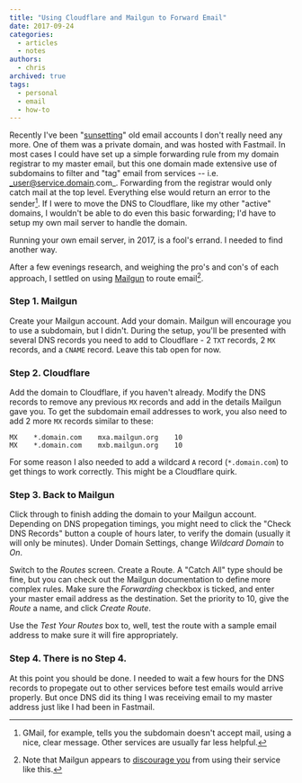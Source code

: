 ```yaml
---
title: "Using Cloudflare and Mailgun to Forward Email"
date: 2017-09-24
categories:
  - articles
  - notes
authors:
  - chris
archived: true
tags:
  - personal
  - email
  - how-to
---
```


Recently I've been "[sunsetting](/blog/sunsetting-a-decades-old-email-address.markdown)" old email accounts I don't really need any more. One of them was a private domain, and was hosted with Fastmail. In most cases I could have set up a simple forwarding rule from my domain registrar to my master email, but this one domain made extensive use of subdomains to filter and "tag" email from services -- i.e. _user@service.domain.com_. Forwarding from the registrar would only catch mail at the top level. Everything else would return an error to the sender[^1]. If I were to move the DNS to Cloudflare, like my other "active" domains, I wouldn't be able to do even this basic forwarding; I'd have to setup my own mail server to handle the domain.

Running your own email server, in 2017, is a fool's errand. I needed to find another way.

After a few evenings research, and weighing the pro's and con's of each approach, I settled on using [Mailgun](https://www.mailgun.com/) to route email[^2].

### Step 1. Mailgun

Create your Mailgun account. Add your domain. Mailgun will encourage you to use a subdomain, but I didn't. During the setup, you'll be presented with several DNS records you need to add to Cloudflare - 2 `TXT` records, 2 `MX` records, and a `CNAME` record. Leave this tab open for now.

### Step 2. Cloudflare

Add the domain to Cloudflare, if you haven't already. Modify the DNS records to remove any previous `MX` records and add in the details Mailgun gave you. To get the subdomain email addresses to work, you also need to add 2 more `MX` records similar to these:

```text
MX    *.domain.com    mxa.mailgun.org    10
MX    *.domain.com    mxb.mailgun.org    10
```

For some reason I also needed to add a wildcard `A` record (`*.domain.com`) to get things to work correctly. This might be a Cloudflare quirk.

### Step 3. Back to Mailgun

Click through to finish adding the domain to your Mailgun account. Depending on DNS propegation timings, you might need to click the "Check DNS Records" button a couple of hours later, to verify the domain (usually it will only be minutes). Under Domain Settings, change _Wildcard Domain_ to _On_.

Switch to the _Routes_ screen. Create a Route. A "Catch All" type should be fine, but you can check out the Mailgun documentation to define more complex rules. Make sure the _Forwarding_ checkbox is ticked, and enter your master email address as the destination. Set the priority to 10, give the _Route_ a name, and click _Create Route_.

Use the _Test Your Routes_ box to, well, test the route with a sample email address to make sure it will fire appropriately.

### Step 4. There is no Step 4.

At this point you should be done. I needed to wait a few hours for the DNS records to propegate out to other services before test emails would arrive properly. But once DNS did its thing I was receiving email to my master address just like I had been in Fastmail.

[^1]: GMail, for example, tells you the subdomain doesn't accept mail, using a nice, clear message. Other services are usually far less helpful.
[^2]: Note that Mailgun appears to [discourage you](https://documentation.mailgun.com/en/latest/faqs.html#can-i-use-mailgun-for-my-personal-email-address) from using their service like this.
